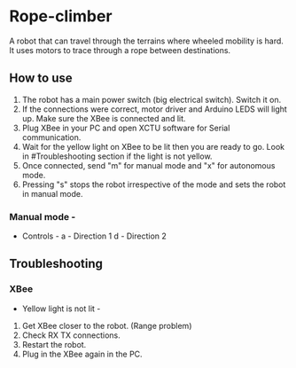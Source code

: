 # Rope-climber
A robot that can travel through the terrains where wheeled mobility is hard. It uses motors to trace through a rope between destinations.

## How to use
1. The robot has a main power switch (big electrical switch). Switch it on.
2. If the connections were correct, motor driver and Arduino LEDS will light up. Make sure the XBee is connected and lit.
3. Plug XBee in your PC and open XCTU software for Serial communication.
4. Wait for the yellow light on XBee to be lit then you are ready to go. Look in #Troubleshooting section if the light is not yellow.
5. Once connected, send "m" for manual mode and "x" for autonomous mode.
6. Pressing "s" stops the robot irrespective of the mode and sets the robot in manual mode.

### Manual mode - 
* Controls - 
a - Direction 1
d - Direction 2

## Troubleshooting
### XBee
* Yellow light is not lit - 
1. Get XBee closer to the robot. (Range problem)
2. Check RX TX connections.
3. Restart the robot.
4. Plug in the XBee again in the PC.
